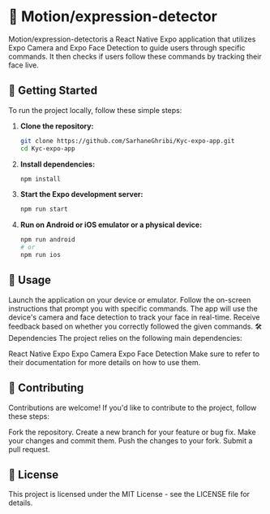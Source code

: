 # 📸 Motion/expression-detector

Motion/expression-detectoris a React Native Expo application that utilizes Expo Camera and Expo Face Detection to guide users through specific commands. It then checks if users follow these commands by tracking their face live.

## 🚀 Getting Started

To run the project locally, follow these simple steps:

1. **Clone the repository:**

   ```bash
   git clone https://github.com/SarhaneGhribi/Kyc-expo-app.git
   cd Kyc-expo-app
   
2. **Install dependencies:**
   ```bash
   npm install

3. **Start the Expo development server:**
    ```bash
    npm run start
    
4. **Run on Android or iOS emulator or a physical device:**
   ```bash
   npm run android
   # or
   npm run ios

## 📲 Usage
Launch the application on your device or emulator.
Follow the on-screen instructions that prompt you with specific commands.
The app will use the device's camera and face detection to track your face in real-time.
Receive feedback based on whether you correctly followed the given commands.
🛠️ Dependencies
The project relies on the following main dependencies:

React Native
Expo
Expo Camera
Expo Face Detection
Make sure to refer to their documentation for more details on how to use them.

## 🤝 Contributing
Contributions are welcome! If you'd like to contribute to the project, follow these steps:

Fork the repository.
Create a new branch for your feature or bug fix.
Make your changes and commit them.
Push the changes to your fork.
Submit a pull request.
## 📄 License
This project is licensed under the MIT License - see the LICENSE file for details.
